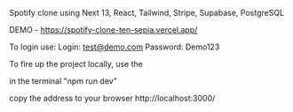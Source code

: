 Spotify clone using Next 13, React, Tailwind, Stripe, Supabase, PostgreSQL

DEMO - https://spotify-clone-ten-sepia.vercel.app/

To login use:
Login: test@demo.com
Password: Demo123


To fire up the project locally, use the 

in the terminal "npm run dev" 

copy the address to your browser http://localhost:3000/

